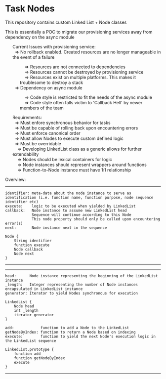 <h1>Task Nodes</h1>

<p>This repository contains custom Linked List + Node classes</p>
<p>This is essentially a POC to migrate our provisioning services away from dependency on the async module</p>

<ul>
Current Issues with provisioning service:<br>
    &nbsp;&nbsp;=> No rollback enabled. Created resources are no longer manageable in the event of a failure<br>
        <ul>
        &nbsp;&nbsp;&nbsp;&nbsp;=> Resources are not connected to dependencies<br>
        &nbsp;&nbsp;&nbsp;&nbsp;=> Resources cannot be destroyed by provisioning service<br>
        &nbsp;&nbsp;&nbsp;&nbsp;=> Resources exist on multiple platforms. This makes it troublesome to destroy a stack<br>
        </ul>
    &nbsp;&nbsp;=> Dependency on async module<br>
        <ul>
        &nbsp;&nbsp;&nbsp;&nbsp;=> Code style is restricted to fit the needs of the async module<br>
        &nbsp;&nbsp;&nbsp;&nbsp;=> Code style often falls victim to 'Callback Hell' by newer members of the team<br>
        </ul>
</ul>

<ul>
Requirements:<br>
    &nbsp;&nbsp;=> Must enfore synchronous behavior for tasks<br>
    &nbsp;&nbsp;=> Must be capable of rolling back upon encountering errors<br>
    &nbsp;&nbsp;=> Must enforce canonical order<br>
    &nbsp;&nbsp;=> Must allow Nodes to execute custom defined logic<br>
    &nbsp;&nbsp;=> Must be overridable<br>
        &nbsp;&nbsp;&nbsp;&nbsp;=> Developing LinkedList class as a generic allows for further extendability<br>
    &nbsp;&nbsp;&nbsp;&nbsp;=> Nodes should be lexical containers for logic<br>
        &nbsp;&nbsp;&nbsp;&nbsp;=> Node instances should represent wrappers around functions<br>
        &nbsp;&nbsp;&nbsp;&nbsp;=> Function-to-Node instance must have 1:1 relationship<br>
</ul>
Overview:

***************************
    identifier: meta-data about the node instance to serve as identification (i.e. function name, function purpose, node sequence identifier etc)
    execute:    logic to be executed when yielded by LinkedList
    callback:   Node instance to assume new LinkedList head
                Sequence will continue according to this Node
                This node property should only be called upon encountering error(s)
    next:       Node instance next in the sequence

    Node {
        String identifier
        function execute
        Node callback
        Node next
    }

***************************
    

***************************
    head:      Node instance representing the beginning of the LinkedList instance
    _length:   Integer representing the number of Node instances encapsulated in LinkedList instance
    generator: Iterator to yield Nodes synchronous for execution

    LinkedList {
        Node head
        int _length
        iterator generator
    }

    add:            function to add a Node to the LinkedList
    getNodeByIndex: function to return a Node based on indexing
    execute:        function to yield the next Node's execution logic in the LinkedList sequence

    LinkedList.prototype {
        function add
        function getNodeByIndex
        execute
    }

***************************
